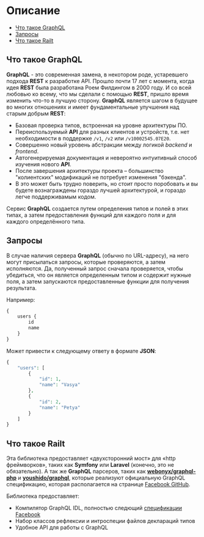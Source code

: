 # Описание

- [Что такое GraphQL](/README#что-такое-GraphQL)
- [Запросы](/README#Запросы)
- [Что такое Railt](/README#что-такое-Railt)

## Что такое GraphQL

**GraphQL** - это современная замена, в некотором роде, устаревшего подхода 
**REST** к разработке API. Прошло почти 17 лет с момента, когда идея **REST** была 
разработана Роем Филдингом в 2000 году. И со всей любовью ко всему, что мы 
сделали с помощью **REST**, пришло время изменить что-то в лучшую сторону. 
**GraphQL** является шагом в будущее во многих отношениях и имеет фундаментальные 
улучшения над старым добрым **REST**:

- Базовая проверка типов, встроенная на уровне архитектуры ПО.
- Переиспользуемый **API** для разных клиентов и устройств, т.е. нет необходимости в поддержке `/v1`, `/v2` или `/v10002545.07E20`.
- Совершенно новый уровень абстракции между логикой _backend_ и _frontend_.
- Автогенерируемая документация и невероятно интуитивный способ изучения нового **API**.
- После завершения архитектуры проекта – большинство "колиентских" модификаций не потребует изменения "бэкенда".
- В это может быть трудно поверить, но стоит просто поробовать и вы будете вознаграждены гораздо лучшей архитектурой, 
и гораздо легче поддерживамым кодом.

Сервис **GraphQL** создается путем определения типов и полей в этих типах, 
а затем предоставления функций для каждого поля и для каждого определённого типа.

## Запросы

В случае наличия сервера **GraphQL** (обычно по URL-адресу), на него могут 
присылаться запросы, которые проверяются, а затем исполняются. 
Да, полученный запрос сначала проверяется, чтобы убедиться, 
что он является определенным типом и содержит нужные поля, 
а затем запускаются предоставленные функции для получения результата.

Например:

```php
{
    users {
        id
        name
    }
}
```

Может привести к следующему ответу в формате **JSON**:

```php
{
    "users": [
        {
            "id": 1,
            "name": "Vasya"
        },
        {
            "id": 2,
            "name": "Petya"
        }
    ]
}
```

## Что такое Railt

Эта библиотека предоставляет «двухсторонний мост» для «http фреймворков», таких как
**Symfony** или **Laravel** (конечно, это не обязательно). А так же **GraphQL** парсеров, таких как
**[webonyx/graphql-php](https://github.com/webonyx/graphql-php#fields)** и
**[youshido/graphql](https://github.com/Youshido/GraphQL)**, которые реализуют официальную 
GraphQL спецификацию, которая располагается на странице [Facebook GitHub](http://facebook.github.io/graphql/).

Библиотека предоставляет:
- Компилятор GraphQL IDL, полностью следющий [спецификации Facebook](http://facebook.github.io/graphql/)
- Набор классов рефлексии и интроспеции файлов деклараций типов
- Удобное API для работы с GraphQL 

